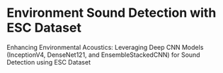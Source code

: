 # Environment Sound Detection with ESC Dataset

Enhancing Environmental Acoustics: Leveraging Deep CNN Models (InceptionV4, DenseNet121, and EnsembleStackedCNN) for Sound Detection using ESC Dataset
